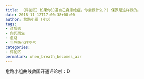 ```yaml
---
title: （评论区）如果你知道自己身患绝症，你会做什么？| 保罗是这样做的。
date: 2018-11-12T17:00:38+08:00
author: 愈路小组 (小D)
tags: 
- 读后感 
- 向死而生
- 愈路
- 当呼吸化作空气
categories: 
- 评论区
permalink: when_breath_becomes_air
---
```


愈路小组曲线救国开通评论啦：D